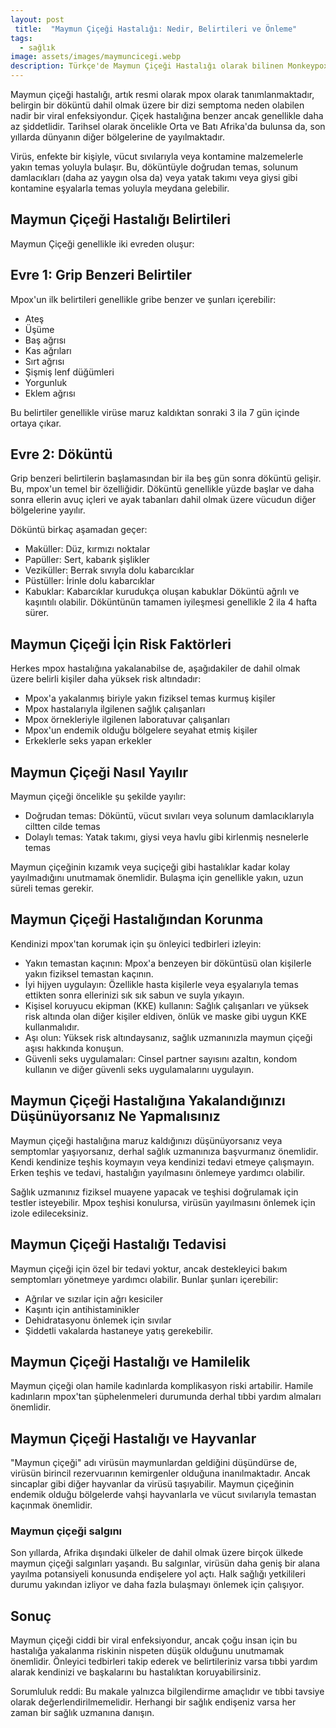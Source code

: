 ```yaml
---
layout: post
 title:  "Maymun Çiçeği Hastalığı: Nedir, Belirtileri ve Önleme"
tags:
  - sağlık
image: assets/images/maymuncicegi.webp
description: Türkçe'de Maymun Çiçeği Hastalığı olarak bilinen Monkeypox ve son olarak mpox olarak adlandırılan hastalığın ne olduğuna, belirtilerine ve tedavisine göz atın.
---
```

 Maymun çiçeği hastalığı, artık resmi olarak mpox olarak tanımlanmaktadır, belirgin bir döküntü dahil olmak üzere bir dizi semptoma neden olabilen nadir bir viral enfeksiyondur. Çiçek hastalığına benzer ancak genellikle daha az şiddetlidir. Tarihsel olarak öncelikle Orta ve Batı Afrika'da bulunsa da, son yıllarda dünyanın diğer bölgelerine de yayılmaktadır.

 Virüs, enfekte bir kişiyle, vücut sıvılarıyla veya kontamine malzemelerle yakın temas yoluyla bulaşır. Bu, döküntüyle doğrudan temas, solunum damlacıkları (daha az yaygın olsa da) veya yatak takımı veya giysi gibi kontamine eşyalarla temas yoluyla meydana gelebilir.

 ## Maymun Çiçeği Hastalığı Belirtileri
 Maymun Çiçeği genellikle iki evreden oluşur:

 ## Evre 1: Grip Benzeri Belirtiler
 Mpox'un ilk belirtileri genellikle gribe benzer ve şunları içerebilir:
 - Ateş
 - Üşüme
 - Baş ağrısı
 - Kas ağrıları
 - Sırt ağrısı
 - Şişmiş lenf düğümleri
 - Yorgunluk
 - Eklem ağrısı

 Bu belirtiler genellikle virüse maruz kaldıktan sonraki 3 ila 7 gün içinde ortaya çıkar.

 ## Evre 2: Döküntü
 Grip benzeri belirtilerin başlamasından bir ila beş gün sonra döküntü gelişir. Bu, mpox'un temel bir özelliğidir. Döküntü genellikle yüzde başlar ve daha sonra ellerin avuç içleri ve ayak tabanları dahil olmak üzere vücudun diğer bölgelerine yayılır.

 Döküntü birkaç aşamadan geçer:
 - Maküller: Düz, kırmızı noktalar
 - Papüller: Sert, kabarık şişlikler
 - Veziküller: Berrak sıvıyla dolu kabarcıklar
 - Püstüller: İrinle dolu kabarcıklar
 - Kabuklar: Kabarcıklar kurudukça oluşan kabuklar
  Döküntü ağrılı ve kaşıntılı olabilir. Döküntünün tamamen iyileşmesi genellikle 2 ila 4 hafta sürer.

 ## Maymun Çiçeği İçin Risk Faktörleri
 Herkes mpox hastalığına yakalanabilse de, aşağıdakiler de dahil olmak üzere belirli kişiler daha yüksek risk altındadır:

 - Mpox'a yakalanmış biriyle yakın fiziksel temas kurmuş kişiler
 - Mpox hastalarıyla ilgilenen sağlık çalışanları
 - Mpox örnekleriyle ilgilenen laboratuvar çalışanları
 - Mpox'un endemik olduğu bölgelere seyahat etmiş kişiler
 - Erkeklerle seks yapan erkekler

 ## Maymun Çiçeği Nasıl Yayılır
 Maymun çiçeği öncelikle şu şekilde yayılır:
 - Doğrudan temas: Döküntü, vücut sıvıları veya solunum damlacıklarıyla ciltten cilde temas
 - Dolaylı temas: Yatak takımı, giysi veya havlu gibi kirlenmiş nesnelerle temas

 Maymun çiçeğinin kızamık veya suçiçeği gibi hastalıklar kadar kolay yayılmadığını unutmamak önemlidir. Bulaşma için genellikle yakın, uzun süreli temas gerekir.

 ## Maymun Çiçeği Hastalığından Korunma
 Kendinizi mpox'tan korumak için şu önleyici tedbirleri izleyin:

 - Yakın temastan kaçının: Mpox'a benzeyen bir döküntüsü olan kişilerle yakın fiziksel temastan kaçının.
 - İyi hijyen uygulayın: Özellikle hasta kişilerle veya eşyalarıyla temas ettikten sonra ellerinizi sık sık sabun ve suyla yıkayın.
 - Kişisel koruyucu ekipman (KKE) kullanın: Sağlık çalışanları ve yüksek risk altında olan diğer kişiler eldiven, önlük ve maske gibi uygun KKE kullanmalıdır.
 - Aşı olun: Yüksek risk altındaysanız, sağlık uzmanınızla maymun çiçeği aşısı hakkında konuşun.
 - Güvenli seks uygulamaları: Cinsel partner sayısını azaltın, kondom kullanın ve diğer güvenli seks uygulamalarını uygulayın.

 ## Maymun Çiçeği Hastalığına Yakalandığınızı Düşünüyorsanız Ne Yapmalısınız
 Maymun çiçeği hastalığına maruz kaldığınızı düşünüyorsanız veya semptomlar yaşıyorsanız, derhal sağlık uzmanınıza başvurmanız önemlidir. Kendi kendinize teşhis koymayın veya kendinizi tedavi etmeye çalışmayın. Erken teşhis ve tedavi, hastalığın yayılmasını önlemeye yardımcı olabilir.

 Sağlık uzmanınız fiziksel muayene yapacak ve teşhisi doğrulamak için testler isteyebilir. Mpox teşhisi konulursa, virüsün yayılmasını önlemek için izole edileceksiniz.

 ## Maymun Çiçeği Hastalığı Tedavisi
 Maymun çiçeği için özel bir tedavi yoktur, ancak destekleyici bakım semptomları yönetmeye yardımcı olabilir. Bunlar şunları içerebilir:
 - Ağrılar ve sızılar için ağrı kesiciler
 - Kaşıntı için antihistaminikler
 - Dehidratasyonu önlemek için sıvılar
 - Şiddetli vakalarda hastaneye yatış gerekebilir.

 ## Maymun Çiçeği Hastalığı ve Hamilelik
 Maymun çiçeği olan hamile kadınlarda komplikasyon riski artabilir. Hamile kadınların mpox'tan şüphelenmeleri durumunda derhal tıbbi yardım almaları önemlidir.

 ## Maymun Çiçeği Hastalığı ve Hayvanlar
 "Maymun çiçeği" adı virüsün maymunlardan geldiğini düşündürse de, virüsün birincil rezervuarının kemirgenler olduğuna inanılmaktadır. Ancak sincaplar gibi diğer hayvanlar da virüsü taşıyabilir. Maymun çiçeğinin endemik olduğu bölgelerde vahşi hayvanlarla ve vücut sıvılarıyla temastan kaçınmak önemlidir.

 ### Maymun çiçeği salgını
 Son yıllarda, Afrika dışındaki ülkeler de dahil olmak üzere birçok ülkede maymun çiçeği salgınları yaşandı. Bu salgınlar, virüsün daha geniş bir alana yayılma potansiyeli konusunda endişelere yol açtı. Halk sağlığı yetkilileri durumu yakından izliyor ve daha fazla bulaşmayı önlemek için çalışıyor.

 ## Sonuç
 Maymun çiçeği ciddi bir viral enfeksiyondur, ancak çoğu insan için bu hastalığa yakalanma riskinin nispeten düşük olduğunu unutmamak önemlidir. Önleyici tedbirleri takip ederek ve belirtileriniz varsa tıbbi yardım alarak kendinizi ve başkalarını bu hastalıktan koruyabilirsiniz.

 Sorumluluk reddi: Bu makale yalnızca bilgilendirme amaçlıdır ve tıbbi tavsiye olarak değerlendirilmemelidir. Herhangi bir sağlık endişeniz varsa her zaman bir sağlık uzmanına danışın.
